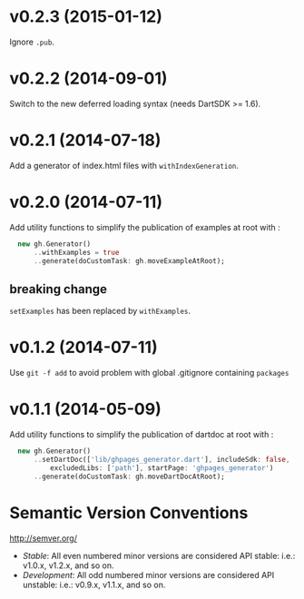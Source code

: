 
# v0.2.3 (2015-01-12)

Ignore `.pub`.

# v0.2.2 (2014-09-01)

Switch to the new deferred loading syntax (needs DartSDK >= 1.6).

# v0.2.1 (2014-07-18)

Add a generator of index.html files with `withIndexGeneration`.

# v0.2.0 (2014-07-11)

Add utility functions to simplify the publication of examples at root with :

```dart
  new gh.Generator()
      ..withExamples = true
      ..generate(doCustomTask: gh.moveExampleAtRoot);
```

## breaking change

`setExamples` has been replaced by `withExamples`.

# v0.1.2 (2014-07-11)

Use `git -f add` to avoid problem with global .gitignore containing `packages`

# v0.1.1 (2014-05-09)

Add utility functions to simplify the publication of dartdoc at root with :

```dart
  new gh.Generator()
      ..setDartDoc(['lib/ghpages_generator.dart'], includeSdk: false,
          excludedLibs: ['path'], startPage: 'ghpages_generator')
      ..generate(doCustomTask: gh.moveDartDocAtRoot);
```

# Semantic Version Conventions

http://semver.org/

- *Stable*:  All even numbered minor versions are considered API stable:
  i.e.: v1.0.x, v1.2.x, and so on.
- *Development*: All odd numbered minor versions are considered API unstable:
  i.e.: v0.9.x, v1.1.x, and so on.
